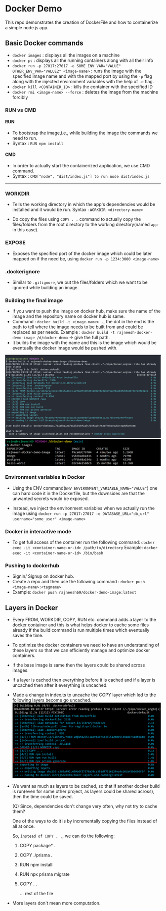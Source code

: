 # Docker Demo

This repo demonstrates the creation of DockerFile and how to containerize a simple node.js app.

## Basic Docker commands

- `docker images` : displays all the images on a machine
- `docker ps` : displays all the running containers along with all their info
- `docker run -p 27017:27017 -e SOME_ENV_VAR="VALUE" OTHER_ENV_VAR="VALUE2" <image-name>` : runs the image with the specified image name and with the mapped port by using the `-p` flag along with the injected environment variables with the help of `-e` flag.
- `docker kill <CONTAINER_ID>` : kills the container with the specified ID
- `docker rmi <image-name> --force` : deletes the image from the machine forcibly

### RUN vs CMD

#### RUN

- To bootstrap the image,i.e., while building the image the commands we need to run.
- Syntax : `RUN npm install`

#### CMD

- In order to actually start the containerized application, we use CMD command.
- Syntax : `CMD["node", "dist/index.js"] to run node dist/index.js`

---

### WORKDIR

- Tells the working directory in which the app's dependencies would be installed and it would be run. Syntax : `WORKDIR <directory-name>`

- Do copy the files using `COPY . .` command to actually copy the files/folders from the root directory to the working directory(named `app` in this case).

### EXPOSE

- Exposes the specified port of the docker image which could be later mapped on if the need be, using `docker run -p 1234:3000 <image-name>`

### .dockerignore

- Similar to `.gitignore`, we put the files/folders which we want to be ignored while building an image.

### Building the final image

- If you want to push the image on docker hub, make sure the name of the image and the repository name on docker hub is same.
- Command : `docker build -t <image-name> .`, the dot in the end is the path to tell where the image needs to be built from and could be replaced as per needs.
  Example : `docker build -t rajneesh-docker-demo-image /d/docker-demo` -> give the full path.
- It builds the image with the name and this is the image which would be eventually the docker image would be pushed with.

![Docker Build ScreenShot](image.png)
![Docker Images Screenshot](docker-image-ss.png)

### Environment variables in Docker

- Using the ENV command(`ENV ENVIRONMENT_VARIABLE_NAME="VALUE"`) one can hard code it in the Dockerfile, but the downsides are that the unwanted secrets would be exposed.

- Instead, we inject the environment variables when we actually run the image using `docker run -p 27017:27017 -e DATABASE_URL="db_url" username="some_user" <image-name>`

### Docker in interactive mode

- To get full access of the container run the following command:
  `docker exec -it <container-name-or-id> /path/to/directory`
  Example:
  `docker exec -it <container-name-or-id> /bin/bash`

### Pushing to dockerhub

- Signin/ Signup on docker hub.
- Create a repo and then use the following command : `docker push <image-name>:<tagname>`
- Example: `docker push rajneesh69/docker-demo-image:latest`

## Layers in Docker
- Every FROM, WORKDIR, COPY, RUN etc. command adds a layer to the docker container and this is what helps docker to cache some files already if the build command is run multiple times which eventually saves the time.

- To optimize the docker containers we need to have an understanding of these layers so that we can efficiently manage and optimize docker containers.

- If the base image is same then the layers could be shared across images.

- If a layer is cached then everything before it is cached and if a layer is uncached then after it everything is uncached.

- Made a change in index.ts to uncache the COPY layer which led to the following layers become go uncached.
![Docker Caching](docker-caching.png)

- We want as much as layers to be cached, so that if another docker build is run(even for some other project, as layers could be shared across), then the time could be saved. 

  
  (Q) Since, dependencies don't change very often, why not try to cache them?
  
  One of the ways to do it is by incrementally copying the files instead of all at once.

  So, `instead of COPY . .`, we can do the following:
  
  1. COPY package* .
  2. COPY ./prisma .
  3. RUN npm install
  4. RUN npx prisma migrate
  5. COPY . .

        ... rest of the file

- More layers don't mean more computation.